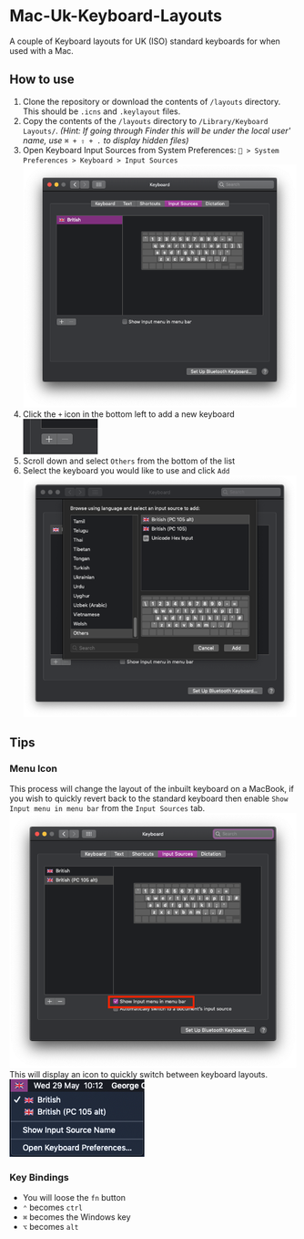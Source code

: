 # Mac-Uk-Keyboard-Layouts
A couple of Keyboard layouts for UK (ISO) standard keyboards for when used with a Mac.

## How to use
1. Clone the repository or download the contents of `/layouts` directory. This should be `.icns` and `.keylayout` files.
2. Copy the contents of the `/layouts` directory to `/Library/Keyboard Layouts/`. *(Hint: If going through Finder this will be under the local user' name, use `⌘ + ⇧ + .` to display hidden files)*
3. Open Keyboard Input Sources from System Preferences: ` > System Preferences > Keyboard > Input Sources` ![](images/input_sources.png)
4. Click the `+` icon in the bottom left to add a new keyboard
   ![](images/plus_button.png)
5. Scroll down and select `Others` from the bottom of the list
6. Select the keyboard you would like to use and click `Add` ![](images/keyboard_selection_menu.png)


## Tips
### Menu Icon
This process will change the layout of the inbuilt keyboard on a MacBook, if you wish to quickly revert back to the standard keyboard then enable `Show Input menu in menu bar` from the `Input Sources` tab. ![](images/show_input_in_menu.png) This will display an icon to quickly switch between keyboard layouts.
![](images/menu_icon.png)


### Key Bindings
- You will loose the `fn` button 
- `⌃` becomes `ctrl`
- `⌘` becomes the Windows key
- `⌥` becomes `alt`

